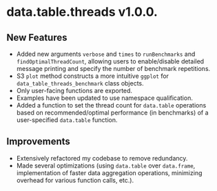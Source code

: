 # data.table.threads v1.0.0.

## New Features
- Added new arguments `verbose` and `times` to `runBenchmarks` and `findOptimalThreadCount`, allowing users to enable/disable detailed message printing and specify the number of benchmark repetitions.
- S3 `plot` method constructs a more intuitive `ggplot` for `data_table_threads_benchmark` class objects.
- Only user-facing functions are exported.
- Examples have been updated to use namespace qualification.
- Added a function to set the thread count for `data.table` operations based on recommended/optimal performance (in benchmarks) of a user-specified `data.table` function.

## Improvements
- Extensively refactored my codebase to remove redundancy.
- Made several optimizations (using `data.table` over `data.frame`, implementation of faster data aggregation operations, minimizing overhead for various function calls, etc.).